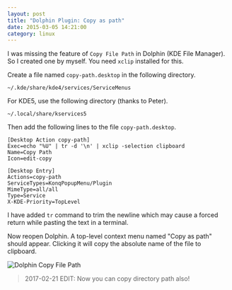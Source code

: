 ```yaml
---
layout: post
title: "Dolphin Plugin: Copy as path"
date: 2015-03-05 14:21:00
category: linux
---
```


I was missing the feature of `Copy File Path` in Dolphin (KDE File Manager). So I created one by myself. You need `xclip` installed for this.

Create a file named `copy-path.desktop` in the following directory.

    ~/.kde/share/kde4/services/ServiceMenus

For KDE5, use the following directory (thanks to Peter).

    ~/.local/share/kservices5

Then add the following lines to the file `copy-path.desktop`.

    [Desktop Action copy-path]
    Exec=echo "%U" | tr -d '\n' | xclip -selection clipboard
    Name=Copy Path
    Icon=edit-copy

    [Desktop Entry]
    Actions=copy-path
    ServiceTypes=KonqPopupMenu/Plugin
    MimeType=all/all
    Type=Service
    X-KDE-Priority=TopLevel

I have added `tr` command to trim the newline which may cause a forced return while pasting the text in a terminal.

Now reopen Dolphin. A top-level context menu named "Copy as path" should appear. Clicking it will copy the absolute name of the file to clipboard.

![Dolphin Copy File Path](http://i.imgur.com/HUR1NDP.png)

> 2017-02-21 EDIT: Now you can copy directory path also!
